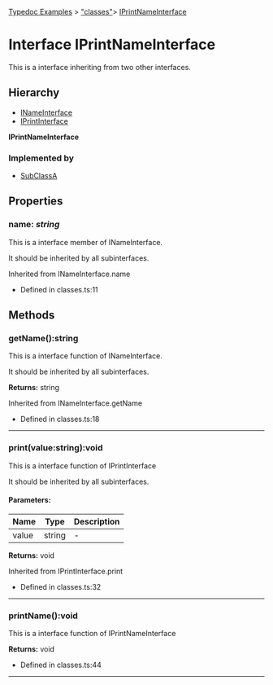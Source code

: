 [Typedoc Examples](../index.md) >  ["classes"](../modules/_classes_.md)>  [IPrintNameInterface](../interfaces/_classes_.iprintnameinterface.md)
# Interface IPrintNameInterface


<p>This is a interface inheriting from two other interfaces.</p>








## Hierarchy
* [INameInterface](../interfaces/_classes_.inameinterface.md)
* [IPrintInterface](../interfaces/_classes_.iprintinterface.md)

**IPrintNameInterface**




### Implemented by
 
* [SubClassA](../classes/_classes_.subclassa.md)
 







## Properties

<a id="name"></a>

### **name**:  *string* 


<p>This is a interface member of INameInterface.</p>


<p>It should be inherited by all subinterfaces.</p>





Inherited from INameInterface.name



* Defined in classes.ts:11








## Methods

<a id="getname"></a>
### getName():string



<p>This is a interface function of INameInterface.</p>


<p>It should be inherited by all subinterfaces.</p>








**Returns:** string




Inherited from INameInterface.getName



* Defined in classes.ts:18









---

<a id="print"></a>
### print(value:string):void



<p>This is a interface function of IPrintInterface</p>


<p>It should be inherited by all subinterfaces.</p>





#### Parameters:
| Name  | Type                | Description  |
| ------ | ------------------- | ------------ |
| value  | string | - |






**Returns:** void




Inherited from IPrintInterface.print



* Defined in classes.ts:32









---

<a id="printname"></a>
### printName():void



<p>This is a interface function of IPrintNameInterface</p>










**Returns:** void







* Defined in classes.ts:44









---



